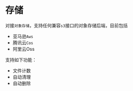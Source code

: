 # 存储

对接`对象存储`，支持任何兼容`s3`接口的对象存储后端，目前包括

- 亚马逊`Aws`
- 腾讯云`Cos`
- 阿里云Oss

支持如下功能：

- 文件计数
- 自动清理
- 自动删除
